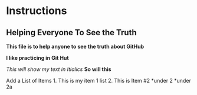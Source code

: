 # Instructions
## Helping Everyone To See the Truth

**This file is to help anyone to see the truth about GitHub**

__I like practicing in Git Hut__

*This will show my text in Itialics*
__So will this__

Add a List of Items
	1.  This is my item 1 list
	2.  This is Item #2
		*under 2
		*under 2a
